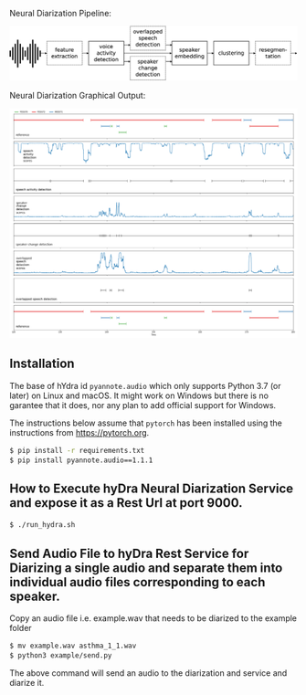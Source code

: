 Neural Diarization Pipeline:



![diarization_pipeline](./pipeline.png)

Neural Diarization Graphical Output:

![segmentation](./segmentation.png)



## Installation

The base of hYdra id  `pyannote.audio` which only supports Python 3.7 (or later) on Linux and macOS. It might work on Windows but there is no garantee that it does, nor any plan to add official support for Windows.

The instructions below assume that `pytorch` has been installed using the instructions from https://pytorch.org.


```bash
$ pip install -r requirements.txt
$ pip install pyannote.audio==1.1.1
```

## How to Execute hyDra Neural Diarization Service and expose it as a Rest Url at port 9000.


```bash
$ ./run_hydra.sh
```

## Send Audio File to hyDra Rest Service for Diarizing a single audio and separate them into individual audio files corresponding to each speaker.

Copy an audio file i.e. example.wav that needs to be diarized to the example folder

```bash
$ mv example.wav asthma_1_1.wav
$ python3 example/send.py
```
The above command will send an audio to the diarization and service and diarize it.
